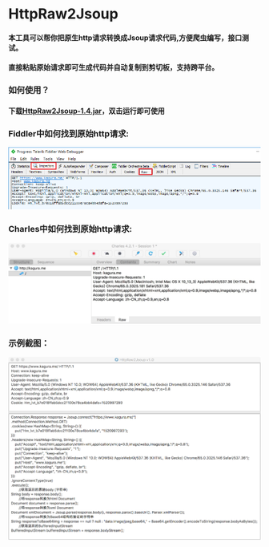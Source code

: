 # HttpRaw2Jsoup

#### 本工具可以帮你把原生http请求转换成Jsoup请求代码,方便爬虫编写，接口测试。
#### 直接粘贴原始请求即可生成代码并自动复制到剪切板，支持跨平台。
### 如何使用？
#### 下载[HttpRaw2Jsoup-1.4.jar](https://github.com/KingFalse/HttpRaw2Jsoup/releases/download/v1.4/HttpRaw2Jsoup-1.4.jar)，双击运行即可使用
### Fiddler中如何找到原始http请求:
![](screenshots/2.png)
### Charles中如何找到原始http请求:
![](screenshots/3.png)
### 示例截图：
![](screenshots/1.png)
